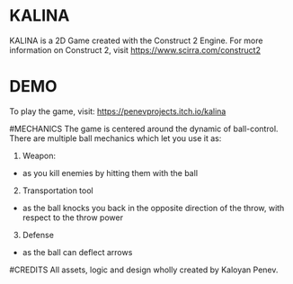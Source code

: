 # KALINA
KALINA is a 2D Game created with the Construct 2 Engine. For more information on Construct 2, visit https://www.scirra.com/construct2

# DEMO
To play the game, visit:
https://penevprojects.itch.io/kalina

#MECHANICS
The game is centered around the dynamic of ball-control.
There are multiple ball mechanics which let you use it as:
1. Weapon:
  - as you kill enemies by hitting them with the ball
2. Transportation tool
  - as the ball knocks you back in the opposite direction of the throw, with respect to the throw power
3. Defense
  - as the ball can deflect arrows

#CREDITS
All assets, logic and design wholly created by Kaloyan Penev.
